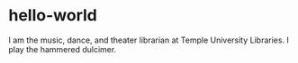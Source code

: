 # hello-world
I am the music, dance, and theater librarian at Temple University Libraries.  I play the hammered dulcimer.
